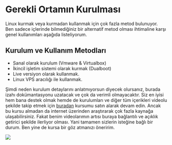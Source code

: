 Gerekli Ortamın Kurulması
=

Linux kurmak veya kurmadan kullanmak için çok fazla metod bulunuyor. Ben sadece içlerinde bilmediğiniz bir alternatif metod olması ihtimaline karşı genel kullanımları aşağıda listeliyorum. 

Kurulum ve Kullanım Metodları
-
 
- Sanal olarak kurulum (Vmware & Virtualbox)
- İkincil işletim sistemi olarak kurmak (Dualboot)
- Live versiyon olarak kullanmak.
- Linux VPS aracılığı ile kullanmak.

Şimdi neden kurulum detaylarını anlatmıyorsun diyecek olursanız, burada izahı dokümantasyonu uzatacak ve çok da verimli olmayacaktır. Siz en iyisi hem bana destek olmak hemde de kurulumları ve diğer tüm içerikleri videolu şekilde takip etmek için [buradan](https://www.udemy.com/kali-linux-ile-sifirdan-temel-linux-egitimi/) kursumu satın alarak devam edin. Ancak bu kursu almadan da internet üzerinden araştırarak çok fazla kaynağa ulaşabilirsiniz. Fakat benim videolarımın artısı buraya bağlantılı ve açıklık getirici şekilde ilerliyor olması. Yani tamamen sizlerin isteğine bağlı bir durum. Ben yine de kursa bir göz atmanızı öneririm.


<a href="https://www.udemy.com/kali-linux-ile-sifirdan-temel-linux-egitimi/">
  <img src="https://raw.githubusercontent.com/taylanbildik/Linux_Dersleri/master/img/0-%20Gerekli%20Ortam%C4%B1n%20Kurulmas%C4%B1/1.png">
</a>
